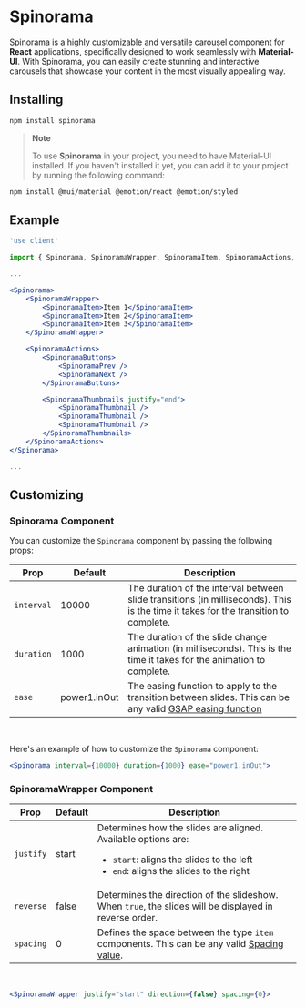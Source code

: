 # Spinorama

Spinorama is a highly customizable and versatile carousel component for **React** applications, specifically designed to work seamlessly with **Material-UI**. With Spinorama, you can easily create stunning and interactive carousels that showcase your content in the most visually appealing way.

## Installing

```bash
npm install spinorama
```

> **Note**
>
> To use **Spinorama** in your project, you need to have Material-UI installed. If you haven't installed it yet, you can add it to your project by running the following command:

```bash
npm install @mui/material @emotion/react @emotion/styled
```

## Example

```jsx
'use client'

import { Spinorama, SpinoramaWrapper, SpinoramaItem, SpinoramaActions, SpinoramaThumbnails, SpinoramaThumbnail, SpinoramaButtons, SpinoramaNext, SpinoramaPrev } from 'spinorama'

...

<Spinorama>
	<SpinoramaWrapper>
		<SpinoramaItem>Item 1</SpinoramaItem>
		<SpinoramaItem>Item 2</SpinoramaItem>
		<SpinoramaItem>Item 3</SpinoramaItem>
	</SpinoramaWrapper>

	<SpinoramaActions>
		<SpinoramaButtons>
			<SpinoramaPrev />
			<SpinoramaNext />
		</SpinoramaButtons>

		<SpinoramaThumbnails justify="end">
			<SpinoramaThumbnail />
			<SpinoramaThumbnail />
			<SpinoramaThumbnail />
		</SpinoramaThumbnails>
	</SpinoramaActions>
</Spinorama>

...
```

## Customizing

### Spinorama Component

You can customize the `Spinorama` component by passing the following props:<br>

| Prop | Default | Description |
| - | - | - |
| `interval` | 10000 | The duration of the interval between slide transitions (in milliseconds). This is the time it takes for the transition to complete. |
| `duration` | 1000 | The duration of the slide change animation (in milliseconds). This is the time it takes for the animation to complete. |
| `ease` | power1.inOut | The easing function to apply to the transition between slides. This can be any valid [GSAP easing function](https://greensock.com/ease-visualizer/) |
<br>

Here's an example of how to customize the `Spinorama` component:

```jsx
<Spinorama interval={10000} duration={1000} ease="power1.inOut">
```

### SpinoramaWrapper Component

| Prop | Default | Description |
| - | - | - |
| `justify` | start | Determines how the slides are aligned. Available options are: <ul><li>`start`: aligns the slides to the left</li><li>`end`: aligns the slides to the right</li></ul> |
| `reverse` | false | Determines the direction of the slideshow. When `true`, the slides will be displayed in reverse order. |
| `spacing` | 0 | Defines the space between the type `item` components. This can be any valid [Spacing value](https://mui.com/material-ui/react-grid/#spacing). |
<br>

```jsx
<SpinoramaWrapper justify="start" direction={false} spacing={0}>
```
